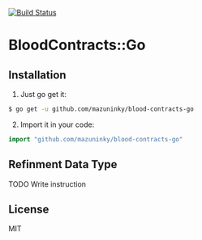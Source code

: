 [![Build Status](https://travis-ci.com/mazuninky/blood-contracts-go.svg?branch=master)](https://travis-ci.com/mazuninky/blood-contracts-go)

# BloodContracts::Go

## Installation

1. Just go get it:

```sh
$ go get -u github.com/mazuninky/blood-contracts-go
```

2. Import it in your code:

```go
import "github.com/mazuninky/blood-contracts-go"
```

## Refinment Data Type

TODO Write instruction

## License

MIT